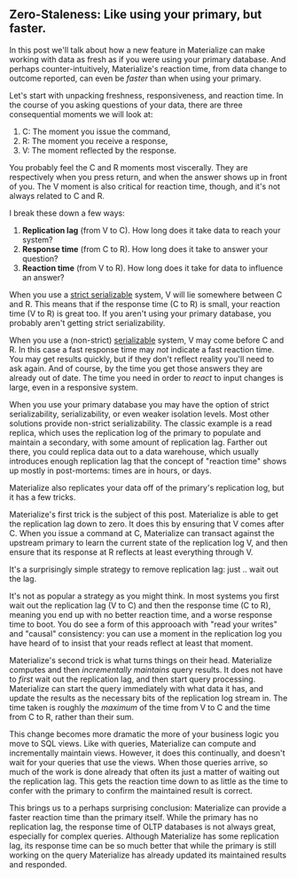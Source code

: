 ## Zero-Staleness: Like using your primary, but faster.

In this post we'll talk about how a new feature in Materialize can make working with data as fresh as if you were using your primary database.
And perhaps counter-intuitively, Materialize's reaction time, from data change to outcome reported, can even be *faster* than when using your primary.

Let's start with unpacking freshness, responsiveness, and reaction time.
In the course of you asking questions of your data, there are three consequential moments we will look at:
1. C: The moment you issue the command,
2. R: The moment you receive a response,
3. V: The moment reflected by the response.

You probably feel the C and R moments most viscerally.
They are respectively when you press return, and when the answer shows up in front of you.
The V moment is also critical for reaction time, though, and it's not always related to C and R.

I break these down a few ways:
1. **Replication lag** (from V to C). How long does it take data to reach your system?
2. **Response time** (from C to R). How long does it take to answer your question?
3. **Reaction time** (from V to R). How long does it take for data to influence an answer?

When you use a [strict serializable](https://jepsen.io/consistency/models/strict-serializable) system, V will lie somewhere between C and R.
This means that if the response time (C to R) is small, your reaction time (V to R) is great too.
If you aren't using your primary database, you probably aren't getting strict serializability.

When you use a (non-strict) [serializable](https://jepsen.io/consistency/models/serializable) system, V may come before C and R.
In this case a fast response time may *not* indicate a fast reaction time.
You may get results quickly, but if they don't reflect reality you'll need to ask again.
And of course, by the time you get those answers they are already out of date.
The time you need in order to *react* to input changes is large, even in a responsive system.

When you use your primary database you may have the option of strict serializability, serializability, or even weaker isolation levels.
Most other solutions provide non-strict serializability.
The classic example is a read replica, which uses the replication log of the primary to populate and maintain a secondary, with some amount of replication lag.
Farther out there, you could replica data out to a data warehouse, which usually introduces enough replication lag that the concept of "reaction time" shows up mostly in post-mortems: times are in hours, or days.

Materialize also replicates your data off of the primary's replication log, but it has a few tricks.

Materialize's first trick is the subject of this post.
Materialize is able to get the replication lag down to zero.
It does this by ensuring that V comes after C.
When you issue a command at C, Materialize can transact against the upstream primary to learn the current state of the replication log V, and then ensure that its response at R reflects at least everything through V.

It's a surprisingly simple strategy to remove replication lag: just .. wait out the lag.

It's not as popular a strategy as you might think.
In most systems you first wait out the replication lag (V to C) and then the response time (C to R), meaning you end up with no better reaction time, and a worse response time to boot.
You do see a form of this approoach with "read your writes" and "causal" consistency: you can use a moment in the replication log you have heard of to insist that your reads reflect at least that moment.

Materialize's second trick is what turns things on their head.
Materialize computes and then *incrementally maintains* query results.
It does not have to *first* wait out the replication lag, and then start query processing.
Materialize can start the query immediately with what data it has, and update the results as the necessary bits of the replication log stream in.
The time taken is roughly the *maximum* of the time from V to C and the time from C to R, rather than their sum.

This change becomes more dramatic the more of your business logic you move to SQL views.
Like with queries, Materialize can compute and incrementally maintain views.
However, it does this continually, and doesn't wait for your queries that use the views.
When those queries arrive, so much of the work is done already that often its just a matter of waiting out the replication lag.
This gets the reaction time down to as little as the time to confer with the primary to confirm the maintained result is correct.

This brings us to a perhaps surprising conclusion: Materialize can provide a faster reaction time than the primary itself.
While the primary has no replication lag, the response time of OLTP databases is not always great, especially for complex queries.
Although Materialize has some replication lag, its response time can be so much better that while the primary is still working on the query Materialize has already updated its maintained results and responded.